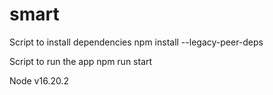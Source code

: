 # smart

Script to install dependencies
npm install --legacy-peer-deps

Script to run the app
npm run start

Node v16.20.2
